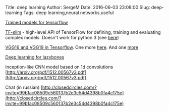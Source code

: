 Title: deep learning 
Author: SergeM
Date: 2016-06-03 23:08:00
Slug: deep-learning
Tags: deep learning,neural networks,useful


[Trained models for tensorflow](https://deepdetect.com/models/tf/)

[TF-slim](https://github.com/tensorflow/models/tree/master/slim) -  high-level API of TensorFlow  for defining, training and evaluating complex models. Doesn't work for python 3 (see [here](https://github.com/tensorflow/models/issues/1436))

[VGG16 and VGG19 in Tensorflow](https://github.com/machrisaa/tensorflow-vgg). One more [here](https://github.com/huyng/tensorflow-vgg). And one [more](https://github.com/ry/tensorflow-vgg16)

[Deep learning for lazybones](http://oduerr.github.io/blog/2016/04/06/Deep-Learning_for_lazybones)

Inception-like CNN model based on 1d convolutions [http://arxiv.org/pdf/1512.00567v3.pdf](http://arxiv.org/pdf/1512.00567v3.pdf)

Chat (in russian) [http://closedcircles.com/?invite=99b1ac08509c560137b2e3c54d4398b0fa4c175e](http://closedcircles.com/?invite=99b1ac08509c560137b2e3c54d4398b0fa4c175e)
